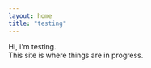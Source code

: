 ```yaml
---
layout: home
title: "testing"
---
```


Hi, i'm testing.  
This site is where things are in progress.

